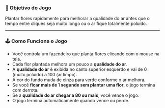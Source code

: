 ### 🎯 **Objetivo do Jogo**

Plantar flores rapidamente para melhorar a qualidade do ar antes que o tempo entre cliques seja muito longo ou o ar fique totalmente poluído.

---

### 🕹️ **Como Funciona o Jogo**

* Você controla um fazendeiro que planta flores clicando com o mouse na tela.
* Cada flor plantada melhora um pouco a **qualidade do ar**.
* A **qualidade do ar** é exibida no canto superior esquerdo e vai de 0 (muito poluído) a 100 (ar limpo).
* A cor do fundo muda de cinza para verde conforme o ar melhora.
* Se você **ficar mais de 1 segundo sem plantar uma flor**, o jogo termina com derrota.
* Se a **qualidade do ar chegar a 80 ou mais**, você vence o jogo.
* O jogo termina automaticamente quando vence ou perde.
